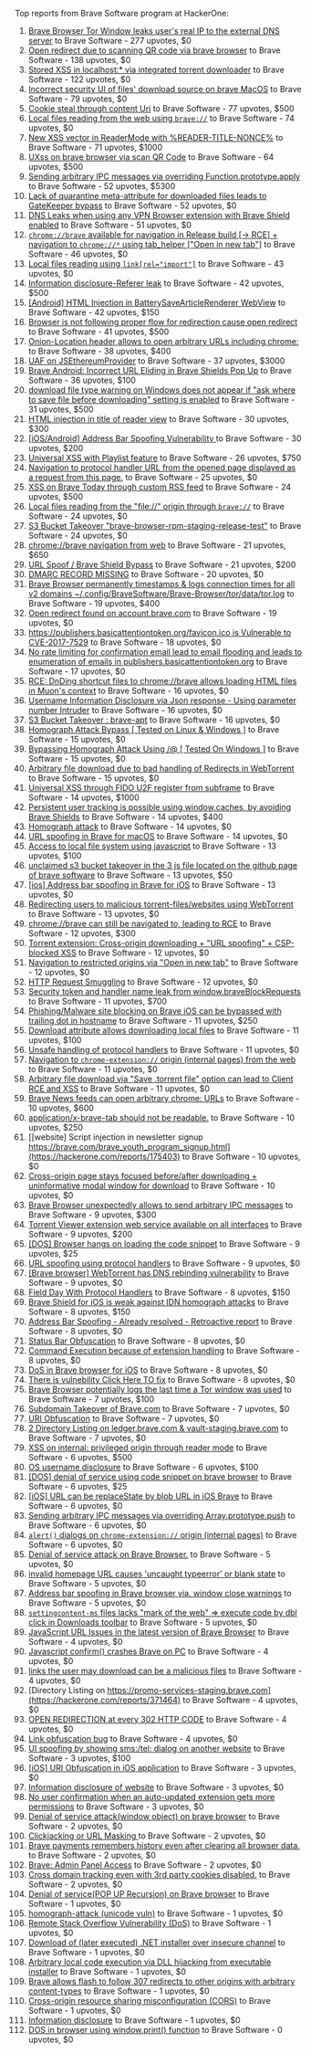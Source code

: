 Top reports from Brave Software program at HackerOne:

1. [Brave Browser Tor Window leaks user's real IP to the external DNS server](https://hackerone.com/reports/1077022) to Brave Software - 277 upvotes, $0
2. [Open redirect due to scanning QR code via brave browser](https://hackerone.com/reports/1946534) to Brave Software - 138 upvotes, $0
3. [Stored XSS in localhost:* via integrated torrent downloader](https://hackerone.com/reports/681617) to Brave Software - 122 upvotes, $0
4. [ Incorrect security UI of files' download source on brave MacOS](https://hackerone.com/reports/2888770) to Brave Software - 79 upvotes, $0
5. [Cookie steal through content Uri](https://hackerone.com/reports/876192) to Brave Software - 77 upvotes, $500
6. [Local files reading from the web using `brave://`](https://hackerone.com/reports/390013) to Brave Software - 74 upvotes, $0
7. [New XSS vector in ReaderMode with %READER-TITLE-NONCE%](https://hackerone.com/reports/1436142) to Brave Software - 71 upvotes, $1000
8. [UXss on brave browser via scan QR Code](https://hackerone.com/reports/1884042) to Brave Software - 64 upvotes, $500
9. [Sending arbitrary IPC messages via overriding Function.prototype.apply](https://hackerone.com/reports/188086) to Brave Software - 52 upvotes, $5300
10. [Lack of quarantine meta-attribute for downloaded files leads to GateKeeper bypass](https://hackerone.com/reports/374106) to Brave Software - 52 upvotes, $0
11. [DNS Leaks when using any VPN Browser extension with Brave Shield enabled](https://hackerone.com/reports/1203842) to Brave Software - 51 upvotes, $0
12. [`chrome://brave` available for navigation in Release build [-\> RCE] + navigation to `chrome://*` using tab_helper ["Open in new tab"]](https://hackerone.com/reports/395737) to Brave Software - 46 upvotes, $0
13. [Local files reading using `link[rel="import"]`](https://hackerone.com/reports/375329) to Brave Software - 43 upvotes, $0
14. [Information disclosure-Referer leak](https://hackerone.com/reports/1337624) to Brave Software - 42 upvotes, $500
15. [[Android] HTML Injection in BatterySaveArticleRenderer WebView](https://hackerone.com/reports/176065) to Brave Software - 42 upvotes, $150
16. [Browser is not following proper flow for redirection cause open redirect ](https://hackerone.com/reports/1579374) to Brave Software - 41 upvotes, $500
17. [Onion-Location header allows to open arbitrary URLs including chrome:](https://hackerone.com/reports/1089995) to Brave Software - 38 upvotes, $400
18. [UAF on JSEthereumProvider](https://hackerone.com/reports/1977252) to Brave Software - 37 upvotes, $3000
19. [Brave Android: Incorrect URL Eliding in Brave Shields Pop Up](https://hackerone.com/reports/2501378) to Brave Software - 36 upvotes, $100
20. [download file type warning on Windows does not appear if "ask where to save file before downloading" setting is enabled](https://hackerone.com/reports/1848062) to Brave Software - 31 upvotes, $500
21. [HTML injection in title of reader view](https://hackerone.com/reports/991713) to Brave Software - 30 upvotes, $300
22. [[iOS/Android] Address Bar Spoofing Vulnerability ](https://hackerone.com/reports/175958) to Brave Software - 30 upvotes, $200
23. [Universal XSS with Playlist feature](https://hackerone.com/reports/1436558) to Brave Software - 26 upvotes, $750
24. [Navigation to protocol handler URL from the opened page displayed as a request from this page.](https://hackerone.com/reports/374969) to Brave Software - 25 upvotes, $0
25. [XSS on Brave Today through custom RSS feed](https://hackerone.com/reports/1184379) to Brave Software - 24 upvotes, $500
26. [Local files reading from the "file://" origin through `brave://`](https://hackerone.com/reports/390362) to Brave Software - 24 upvotes, $0
27. [S3 Bucket Takeover  "brave-browser-rpm-staging-release-test"](https://hackerone.com/reports/1835133) to Brave Software - 24 upvotes, $0
28. [chrome://brave navigation from web](https://hackerone.com/reports/415967) to Brave Software - 21 upvotes, $650
29. [URL Spoof / Brave Shield Bypass](https://hackerone.com/reports/255991) to Brave Software - 21 upvotes, $200
30. [DMARC RECORD MISSING](https://hackerone.com/reports/491753) to Brave Software - 20 upvotes, $0
31. [Brave Browser permanently timestamps & logs connection times for all v2 domains ~/.config/BraveSoftware/Brave-Browser/tor/data/tor.log](https://hackerone.com/reports/1249056) to Brave Software - 19 upvotes, $400
32. [Open redirect found on account.brave.com](https://hackerone.com/reports/1338437) to Brave Software - 19 upvotes, $0
33. [https://publishers.basicattentiontoken.org/favicon.ico is Vulnerable to CVE-2017-7529](https://hackerone.com/reports/980856) to Brave Software - 18 upvotes, $0
34. [No rate limiting for confirmation email lead to email flooding and leads to enumeration of emails in publishers.basicattentiontoken.org](https://hackerone.com/reports/854793) to Brave Software - 17 upvotes, $0
35. [RCE: DnDing shortcut files to chrome://brave allows loading HTML files in Muon's context](https://hackerone.com/reports/415258) to Brave Software - 16 upvotes, $0
36. [Username Information Disclosure via Json response - Using parameter number Intruder](https://hackerone.com/reports/812351) to Brave Software - 16 upvotes, $0
37. [S3 Bucket Takeover : brave-apt](https://hackerone.com/reports/1791558) to Brave Software - 16 upvotes, $0
38. [Homograph Attack Bypass [ Tested on Linux & Windows ]](https://hackerone.com/reports/268984) to Brave Software - 15 upvotes, $0
39. [Bypassing Homograph Attack Using /@ [ Tested On Windows ]](https://hackerone.com/reports/317931) to Brave Software - 15 upvotes, $0
40. [Arbitrary file download due to bad handling of Redirects in WebTorrent](https://hackerone.com/reports/975514) to Brave Software - 15 upvotes, $0
41. [Universal XSS through FIDO U2F register from subframe](https://hackerone.com/reports/993670) to Brave Software - 14 upvotes, $1000
42. [Persistent user tracking is possible using window.caches, by avoiding Brave Shields](https://hackerone.com/reports/1668815) to Brave Software - 14 upvotes, $400
43. [Homograph attack](https://hackerone.com/reports/175286) to Brave Software - 14 upvotes, $0
44. [URL spoofing in Brave for macOS](https://hackerone.com/reports/369086) to Brave Software - 14 upvotes, $0
45. [Access to local file system using javascript](https://hackerone.com/reports/175979) to Brave Software - 13 upvotes, $100
46. [unclaimed s3 bucket takeover in the 3 js file located on the github page of  brave software](https://hackerone.com/reports/1316650) to Brave Software - 13 upvotes, $50
47. [[ios] Address bar spoofing in Brave for iOS](https://hackerone.com/reports/176929) to Brave Software - 13 upvotes, $0
48. [Redirecting users to malicious torrent-files/websites using WebTorrent](https://hackerone.com/reports/968328) to Brave Software - 13 upvotes, $0
49. [chrome://brave can still be navigated to, leading to RCE](https://hackerone.com/reports/415178) to Brave Software - 12 upvotes, $300
50. [Torrent extension: Cross-origin downloading + "URL spoofing" + CSP-blocked XSS](https://hackerone.com/reports/378864) to Brave Software - 12 upvotes, $0
51. [Navigation to restricted origins via "Open in new tab"](https://hackerone.com/reports/369218) to Brave Software - 12 upvotes, $0
52. [HTTP Request Smuggling](https://hackerone.com/reports/866382) to Brave Software - 12 upvotes, $0
53. [Security token and handler name leak from window.braveBlockRequests](https://hackerone.com/reports/1668723) to Brave Software - 11 upvotes, $700
54. [Phishing/Malware site blocking on Brave iOS can be bypassed with trailing dot in hostname](https://hackerone.com/reports/1068505) to Brave Software - 11 upvotes, $250
55. [Download attribute allows downloading local files](https://hackerone.com/reports/258710) to Brave Software - 11 upvotes, $100
56. [Unsafe handling of protocol handlers](https://hackerone.com/reports/369185) to Brave Software - 11 upvotes, $0
57. [Navigation to `chrome-extension://` origin (internal pages) from the web](https://hackerone.com/reports/378805) to Brave Software - 11 upvotes, $0
58. [Arbitrary file download via "Save .torrent file" option can lead to Client RCE and XSS](https://hackerone.com/reports/963155) to Brave Software - 11 upvotes, $0
59. [Brave News feeds can open arbitrary chrome: URLs](https://hackerone.com/reports/1819668) to Brave Software - 10 upvotes, $600
60. [application/x-brave-tab should not be readable.](https://hackerone.com/reports/258578) to Brave Software - 10 upvotes, $250
61. [[website] Script injection in newsletter signup https://brave.com/brave_youth_program_signup.html](https://hackerone.com/reports/175403) to Brave Software - 10 upvotes, $0
62. [Cross-origin page stays focused before/after downloading + uninformative modal window for download](https://hackerone.com/reports/375259) to Brave Software - 10 upvotes, $0
63. [Brave Browser unexpectedly allows to send arbitrary IPC messages](https://hackerone.com/reports/187542) to Brave Software - 9 upvotes, $300
64. [Torrent Viewer extension web service available on all interfaces](https://hackerone.com/reports/300181) to Brave Software - 9 upvotes, $200
65. [[DOS] Browser hangs on loading the code snippet](https://hackerone.com/reports/181686) to Brave Software - 9 upvotes, $25
66. [URL spoofing using protocol handlers](https://hackerone.com/reports/373721) to Brave Software - 9 upvotes, $0
67. [[Brave browser] WebTorrent has DNS rebinding vulnerability](https://hackerone.com/reports/663729) to Brave Software - 9 upvotes, $0
68. [Field Day With Protocol Handlers](https://hackerone.com/reports/416040) to Brave Software - 8 upvotes, $150
69. [Brave Shield for iOS is weak against IDN homograph attacks](https://hackerone.com/reports/1819329) to Brave Software - 8 upvotes, $150
70. [Address Bar Spoofing - Already resolved - Retroactive report](https://hackerone.com/reports/175779) to Brave Software - 8 upvotes, $0
71. [Status Bar Obfuscation](https://hackerone.com/reports/175701) to Brave Software - 8 upvotes, $0
72. [Command Execution because of extension handling](https://hackerone.com/reports/188078) to Brave Software - 8 upvotes, $0
73. [DoS in Brave browser for iOS](https://hackerone.com/reports/357665) to Brave Software - 8 upvotes, $0
74. [There is vulnebility Click Here TO fix](https://hackerone.com/reports/319036) to Brave Software - 8 upvotes, $0
75. [Brave Browser potentially logs the last time a Tor window was used](https://hackerone.com/reports/1024668) to Brave Software - 7 upvotes, $100
76. [Subdomain Takeover of Brave.com](https://hackerone.com/reports/175397) to Brave Software - 7 upvotes, $0
77. [URI Obfuscation](https://hackerone.com/reports/175529) to Brave Software - 7 upvotes, $0
78. [2 Directory Listing on ledger.brave.com & vault-staging.brave.com](https://hackerone.com/reports/175320) to Brave Software - 7 upvotes, $0
79. [XSS on internal: privileged origin through reader mode](https://hackerone.com/reports/1438028) to Brave Software - 6 upvotes, $500
80. [OS username disclosure](https://hackerone.com/reports/258585) to Brave Software - 6 upvotes, $100
81. [[DOS] denial of service using code snippet on brave browser](https://hackerone.com/reports/181558) to Brave Software - 6 upvotes, $25
82. [[iOS] URL can be replaceState by blob URL in iOS Brave](https://hackerone.com/reports/215044) to Brave Software - 6 upvotes, $0
83. [Sending arbitrary IPC messages via overriding Array.prototype.push](https://hackerone.com/reports/188561) to Brave Software - 6 upvotes, $0
84. [`alert()` dialogs on `chrome-extension://` origin (internal pages)](https://hackerone.com/reports/378809) to Brave Software - 6 upvotes, $0
85. [Denial of service attack on Brave Browser.](https://hackerone.com/reports/176066) to Brave Software - 5 upvotes, $0
86. [invalid homepage URL causes 'uncaught typeerror' or blank state](https://hackerone.com/reports/177184) to Brave Software - 5 upvotes, $0
87. [Address bar spoofing in Brave browser via. window close warnings](https://hackerone.com/reports/208834) to Brave Software - 5 upvotes, $0
88. [`settingcontent-ms` files lacks "mark of the web" =\> execute code by dbl click in Downloads toolbar](https://hackerone.com/reports/377206) to Brave Software - 5 upvotes, $0
89. [JavaScript URL Issues in the latest version of Brave Browser](https://hackerone.com/reports/176083) to Brave Software - 4 upvotes, $0
90. [Javascript confirm() crashes Brave on PC](https://hackerone.com/reports/176076) to Brave Software - 4 upvotes, $0
91. [links the user may download can be a malicious files](https://hackerone.com/reports/182557) to Brave Software - 4 upvotes, $0
92. [Directory Listing on https://promo-services-staging.brave.com](https://hackerone.com/reports/371464) to Brave Software - 4 upvotes, $0
93. [OPEN REDIRECTION at every 302 HTTP CODE](https://hackerone.com/reports/369447) to Brave Software - 4 upvotes, $0
94. [Link obfuscation bug](https://hackerone.com/reports/669440) to Brave Software - 4 upvotes, $0
95. [UI spoofing by showing sms:/tel: dialog on another website](https://hackerone.com/reports/1819652) to Brave Software - 3 upvotes, $100
96. [[iOS] URI Obfuscation in iOS application](https://hackerone.com/reports/176159) to Brave Software - 3 upvotes, $0
97. [Information disclosure of website](https://hackerone.com/reports/179121) to Brave Software - 3 upvotes, $0
98. [No user confirmation when an auto-updated extension gets more permissions](https://hackerone.com/reports/199243) to Brave Software - 3 upvotes, $0
99. [Denial of service attack(window object) on brave browser](https://hackerone.com/reports/176197) to Brave Software - 2 upvotes, $0
100. [Clickjacking or URL Masking ](https://hackerone.com/reports/204198) to Brave Software - 2 upvotes, $0
101. [Brave payments remembers history even after clearing all browser data.](https://hackerone.com/reports/203088) to Brave Software - 2 upvotes, $0
102. [Brave: Admin Panel Access](https://hackerone.com/reports/175366) to Brave Software - 2 upvotes, $0
103. [Cross domain tracking even with 3rd party cookies disabled.](https://hackerone.com/reports/331428) to Brave Software - 2 upvotes, $0
104. [Denial of service(POP UP Recursion) on Brave browser](https://hackerone.com/reports/179248) to Brave Software - 1 upvotes, $0
105. [homograph-attack (unicode vuln)](https://hackerone.com/reports/221461) to Brave Software - 1 upvotes, $0
106. [Remote Stack Overflow Vulnerability (DoS)](https://hackerone.com/reports/181061) to Brave Software - 1 upvotes, $0
107. [Download of (later executed) .NET installer over insecure channel](https://hackerone.com/reports/272231) to Brave Software - 1 upvotes, $0
108. [Arbitrary local code execution via DLL hijacking from executable installer](https://hackerone.com/reports/272221) to Brave Software - 1 upvotes, $0
109. [Brave allows flash to follow 307 redirects to other origins with arbitrary content-types](https://hackerone.com/reports/449478) to Brave Software - 1 upvotes, $0
110. [Cross-origin resource sharing misconfiguration (CORS)](https://hackerone.com/reports/954512) to Brave Software - 1 upvotes, $0
111. [Information disclosure](https://hackerone.com/reports/1347249) to Brave Software - 1 upvotes, $0
112. [DOS in browser using window.print() function](https://hackerone.com/reports/176364) to Brave Software - 0 upvotes, $0
